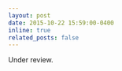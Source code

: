 ```yaml
---
layout: post
date: 2015-10-22 15:59:00-0400
inline: true
related_posts: false
---
```


Under review.
